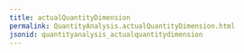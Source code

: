 ```yaml
---
title: actualQuantityDimension
permalink: QuantityAnalysis.actualQuantityDimension.html
jsonid: quantityanalysis_actualquantitydimension
---
```

